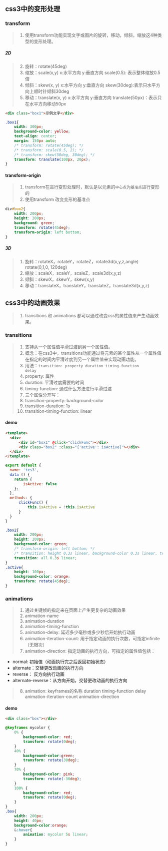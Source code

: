 ## css3中的变形处理
### transform
>1. 使用transform功能实现文字或图片的旋转，移动，倾斜，缩放这4种类型的变形处理。
##### 2D
>2. 旋转：rotate(45deg)
>3. 缩放：scale(x,y) x:水平方向  y:垂直方向
>        scale(0.5): 表示整体缩放0.5倍
>4. 倾斜：skew(x, y) x:水平方向  y:垂直方向
>        skew(30deg):表示只水平方向上顺时针倾斜30deg
>5. 移动：translate(x, y) x:水平方向  y:垂直方向
>        translate(50px)：表示只在水平方向移动50px
````html
<div class="box1">示例文字</div>
````
````css
.box1{
    width: 300px;
    background-color: yellow;
    text-align: center;
    margin: 150px auto;
    /* transform: rotate(45deg); */
    /* transform: scale(0.5, 2); */
    /* transform: skew(50deg, 30deg); */
    transform: translate(100px, 20px);
}
````
#### transform-origin
>1. transform在进行变形处理时，默认是以元素的<code>中心点</code>为<code>基准点</code>进行变形的
>2. 使用transform 改变变形的基准点
````css
div#box2{
    width: 200px;
    height: 200px;
    background: green;
    transform: rotate(45deg);
    transform-origin: left bottom;
}
````

##### 3D
>1. 旋转：rotateX，rotateY，rotateZ，rotate3d(x,y,z,angle)
> rotate(0,1,0, 120deg)
>2. 缩放：scaleX，scaleY，scaleZ，scale3d(x,y,z)
>3. 倾斜：skewX，skewY，skew(x,y)
>4. 移动：translateX，translateY，translateZ，translate3d(x,y,z)

## css3中的动画效果
>1. transitions 和 animations 都可以通过改变css的属性值来产生动画效果。
### transitions
>1. 支持从一个属性值平滑过渡到另一个属性值。
>2. 概念：在css3中，transitions功能通过将元素的某个属性从一个属性值在指定的时间内平滑过度到另一个属性值来实现动画功能。
>3. 用法：<code>transition: property duration timing-function delay</code>
>4. property: 属性
>5. duration: 平滑过度需要的时间
>6. timing-function: 通过什么方法进行平滑过渡
>7. 三个属性分开写：
>8. transition-property: background-color
>9. transition-duration: 1s
>10. transition-timing-function: linear

#### demo
````html
<template>
  <div>
      <div id="box1" @click="clickFunc"></div>
      <div class="box2" :class="{'active': isActive}"></div>
  </div>
</template>
````
````js
export default {
  name: 'tes3',
  data () {
    return {
        isActive: false
    };
  },
  methods: {
      clickFunc() {
          this.isActive = !this.isActive
      }
  }
}
````
````css
.box2{
    width: 200px;
    height: 200px;
    background-color: green;
    /* transform-origin: left bottom; */
    /* transition: height 0.3s linear, background-color 0.3s linear, transform 0.3s linear; */
    transition: all 0.3s linear;
}
.active{
    height: 100px;
    background-color: orange;
    transform: rotate(45deg);
}
````

### animations
>1. 通过关键帧的指定来在页面上产生更复杂的动画效果
>2. animation-name
>3. animation-duration
>4. animation-timing-function
>5. animation-delay: 延迟多少毫秒或多少秒后开始执行动画
>6. animation-iteration-count: 用于指定动画的执行次数，可指定infinite（无限次）
>7. animation-direction: 指定动画的执行方向，可指定的属性值包括：
* normal: 初始值（动画执行完之后返回初始状态）
* alternate：交替更改动画的执行方向
* reverse： 反方向执行动画
* alternate-reverse：从方向开始，交替更改动画的执行方向
>8. animation: keyframes的名称 duration timing-function delay animation-iteration-count animation-direction

#### demo
````html
<div class="box"></div>
````
````css
@keyframes mycolor {
    0% {
        background-color: red;
        transform: rotate(0deg);
    }
    40% {
        background-color:green;
        transform: rotate(30deg);
    }
    70% {
        background-color: pink;
        transform: rotate(-30deg);
    }
    100% {
        background-color: red; 
        transform: rotate(0deg);
    }
}
.box{
    width: 200px;
    height: 40px;
    background-color:orange;
    &:hover{
        animation: mycolor 5s linear;
    }
}
````